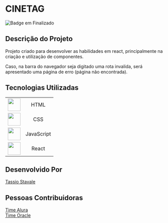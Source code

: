 # CINETAG

![Badge em Finalizado](http://img.shields.io/static/v1?label=STATUS&message=%20FINALIZADO&color=red&style=for-the-badge)


<h2>Descrição do Projeto</h2>

<p>
Projeto criado para desenvolver as habilidades em react, principalmente na criação e utilização de componentes.

Caso, na barra do navegador seja digitado uma rota invalida, será apresentado uma página de erro (página não encontrada).
         
</p>

<h2>Tecnologias Utilizadas</h2>

|     |   |
| :--------: | :--------: |    
| <img src="https://cdn.jsdelivr.net/gh/devicons/devicon/icons/html5/html5-original-wordmark.svg" width="40" height="40" /> | HTML | 
| <img src="https://cdn.jsdelivr.net/gh/devicons/devicon/icons/css3/css3-original-wordmark.svg" width="40" height="40" /> | CSS |   
| <img src="https://cdn.jsdelivr.net/gh/devicons/devicon/icons/javascript/javascript-original.svg" width="40" height="40" /> | JavaScript |  
| <img src="https://cdn.jsdelivr.net/gh/devicons/devicon/icons/react/react-original.svg" width="40" height="40" /> | React |  

<h2>Desenvolvido Por</h2>

 [Tassio Stavale](https://www.linkedin.com/in/tassio-stavale/) 



<h2>Pessoas Contribuidoras</h2>

[Time Alura](https://www.alura.com.br/) <br>
[Time Oracle](https://www.oracle.com/br/education/oracle-next-education/)